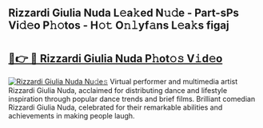 ## Rizzardi Giulia Nuda L𝚎a𝚔ed N𝚞𝚍e - Part-sPs Vi𝚍𝚎o P𝚑𝚘tos - H𝚘𝚝 O𝚗𝚕yf𝚊ns L𝚎a𝚔s figaj

# <h2><a href="http://kff1bva.oniu.top/?m=Rizzardi+Giulia+Nuda">🔗👉 🔴 Rizzardi Giulia Nuda P𝚑ot𝚘𝚜 V𝚒d𝚎o</a></h2>

[![Rizzardi Giulia Nuda Nu𝚍e𝚜](https://i.imgur.com/0qMVB7G.gif)](http://kff1bva.oniu.top/?m=Rizzardi+Giulia+Nuda)
Virtual performer and multimedia artist Rizzardi Giulia Nuda, acclaimed for distributing dance and lifestyle inspiration through popular dance trends and brief films. Brilliant comedian Rizzardi Giulia Nuda, celebrated for their remarkable abilities and achievements in making people laugh.  
